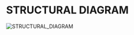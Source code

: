 **STRUCTURAL DIAGRAM**
======
![STRUCTURAL_DIAGRAM](https://user-images.githubusercontent.com/98827063/157079917-ec2f9120-c8dc-4751-8078-f972faa9d1fe.jpg)

